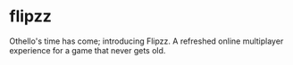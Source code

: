 # flipzz
Othello's time has come; introducing Flipzz. A refreshed online multiplayer experience for a game that never gets old.

